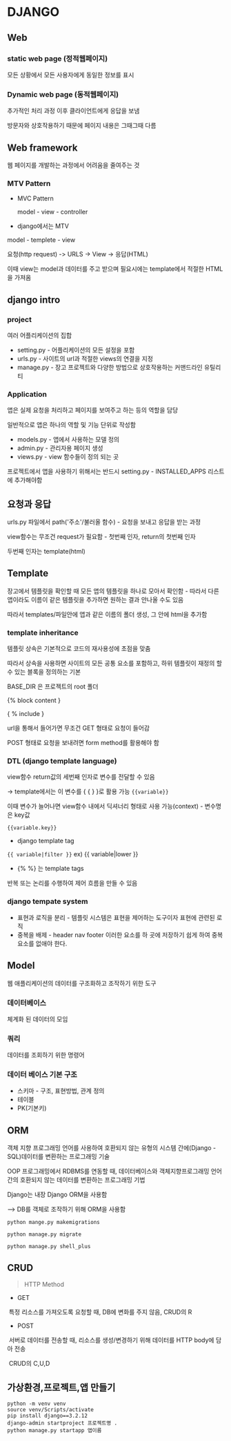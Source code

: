 # DJANGO

## Web

### static web page (정적웹페이지)

모든 상황에서 모든 사용자에게 동일한 정보를 표시

### Dynamic web page (동적웹페이지)

추가적인 처리 과정 이후 클라이언트에게 응답을 보냄

방문자와 상호작용하기 때문에 페이지 내용은 그때그때 다름



## Web framework

웹 페이지를 개발하는 과정에서 어려움을 줄여주는 것

### MTV Pattern

- MVC Pattern

  model - view - controller

- django에서는 MTV

model - templete - view

요청(http request) -> URLS -> View -> 응답(HTML)

이때 view는 model과 데이터를 주고 받으며 필요시에는 template에서 적절한 HTML을 가져옴  



## django intro

### project

여러 어플리케이션의 집합

- setting.py - 어플리케이션의 모든 설정을 포함
- urls.py - 사이트의 url과 적절한 views의 연결을 지정
- manage.py - 장고 프로젝트와 다양한 방법으로 상호작용하는 커맨드라인 유틸리티

### Application

앱은 실제 요청을 처리하고 페이지를 보여주고 하는 등의 역할을 담당

일반적으로 앱은 하나의 역할 및 기능 단위로 작성함

- models.py - 앱에서 사용하는 모델 정의
- admin.py - 관리자용 페이지 생성
- views.py - view 함수들이 정의 되는 곳

프로젝트에서 앱을 사용하기 위해서는 반드시 setting.py - INSTALLED_APPS 리스트에 추가해야함



## 요청과 응답

urls.py 파일에서 path('주소'/불러올 함수) - 요청을 보내고 응답을 받는 과정

view함수는 무조건 request가 필요함 - 첫번째 인자, return의 첫번째 인자

두번째 인자는 template(html)

## Template

장고에서 템플릿을 확인할 때 모든 앱의 템플릿을 하나로 모아서 확인함 - 따라서 다른 앱이라도 이름이 같은 템플릿을 추가하면 원하는 결과 안나올 수도 있음

따라서 templates/파일안에 앱과 같은 이름의 폴더 생성, 그 안에 html을 추가함

### template inheritance

템플릿 상속은 기본적으로 코드의 재사용성에 초점을 맞춤

따라서 상속을 사용하면 사이트의 모든 공통 요소를 포함하고, 하위 템플릿이 재정의 할 수 있는 블록을 정의하는 기본 

BASE_DIR 은 프로젝트의 root 폴더

{% block content }

{ % include }

url을 통해서 들어가면 무조건 GET 형태로 요청이 들어감

POST 형태로 요청을 보내려면 form method를 활용해야 함



### DTL (django template language)

view함수 return값의 세번째 인자로 변수를 전달할 수 있음

-> template에서는 이 변수를 { { } }로 활용 가능  `{{variable}}`

이때 변수가 늘어나면 view함수 내에서 딕셔너리 형태로 사용 가능(context) - 변수명은 key값

`{{variable.key}}`

- django template tag

`{{ variable|filter }}`    ex) {{ variable|lower }}

- {% %} 는 template tags 

반복 또는 논리를 수행하여 제어 흐름을 만들 수 있음



### django tempate system

- 표현과 로직을 분리 - 템플릿 시스템은 표현을 제어하는 도구이자 표현에 관련된 로직
- 중복을 배제 - header nav footer 이러한 요소를 하 곳에 저장하기 쉽게 하여 중복 요소를 없애야 한다.



## Model

웹 애플리케이션의 데이터를 구조화하고 조작하기 위한 도구

### 데이터베이스

체계화 된 데이터의 모임

### 쿼리

데이터를 조회하기 위한 명령어

### 데이터 베이스 기본 구조

- 스키마 - 구조, 표현방법, 관계 정의
- 테이블
- PK(기본키)



## ORM

객체 지향 프로그래밍 언어를 사용하여 호환되지 않는 유형의 시스템 간에(Django - SQL)데이터를 변환하는 프로그래밍 기술

OOP 프로그래밍에서 RDBMS를 연동할 때, 데이터베이스와 객체지향프로그래밍 언어 간의 호환되지 않는 데이터를 변환하는 프로그래밍 기법

Django는 내장 Django ORM을 사용함

--> DB를 객체로 조작하기 위해 ORM을 사용함

`python mange.py makemigrations`

`python manage.py migrate`

`python manage.py shell_plus`



## CRUD

>  HTTP Method

- GET

​	특정 리소스를 가져오도록 요청할 때, DB에 변화를 주지 않음, CRUD의 R

- POST

​	서버로 데이터를 전송할 때, 리소스를 생성/변경하기 위해 데이터를 HTTP body에 담아 전송

​	CRUD의 C,U,D



## 가상환경,프로젝트,앱 만들기

```
python -m venv venv
source venv/Scripts/activate
pip install django==3.2.12
django-admin startproject 프로젝트명 .
python manage.py startapp 앱이름
```

